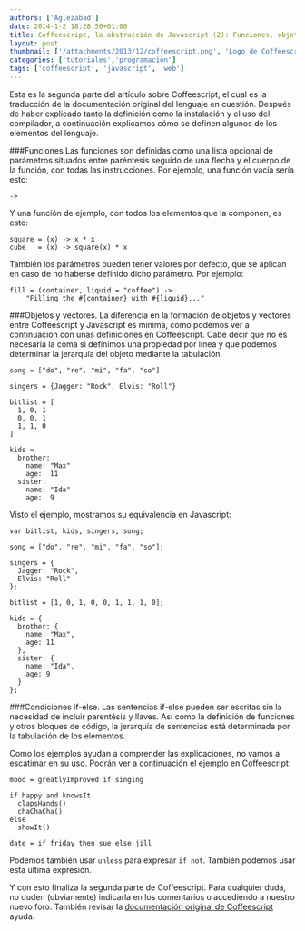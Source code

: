 ```yaml
---
authors: ['Aglezabad']
date: 2014-1-2 18:28:50+01:00
title: Coffeescript, la abstracción de Javascript (2): Funciones, objetos y condiciones.
layout: post
thumbnail: ['/attachments/2013/12/coffeescript.png', 'Logo de Coffeescript.']
categories: ['tutoriales','programación']
tags: ['coffeescript', 'javascript', 'web']
---
```

Esta es la segunda parte del artículo sobre Coffeescript, el cual es la traducción de la documentación original del lenguaje en cuestión. Después de haber explicado tanto la definición como la instalación y el uso del compilador, a continuación explicamos cómo se definen algunos de los elementos del lenguaje.

###Funciones
Las funciones son definidas como una lista opcional de parámetros situados entre paréntesis seguido de una flecha y el cuerpo de la función, con todas las instrucciones. Por ejemplo, una función vacía sería esto:

    ->

Y una función de ejemplo, con todos los elementos que la componen, es esto:

    square = (x) -> x * x
    cube   = (x) -> square(x) * x

También los parámetros pueden tener valores por defecto, que se aplican en caso de no haberse definido dicho parámetro. Por ejemplo:

    fill = (container, liquid = "coffee") ->
        "Filling the #{container} with #{liquid}..."

###Objetos y vectores.
La diferencia en la formación de objetos y vectores entre Coffeescript y Javascript es mínima, como podemos ver a continuación con unas definiciones en Coffeescript. Cabe decir que no es necesaria la coma si definimos una propiedad por línea y que podemos determinar la jerarquía del objeto mediante la tabulación.

    song = ["do", "re", "mi", "fa", "so"]
    
    singers = {Jagger: "Rock", Elvis: "Roll"}
    
    bitlist = [
      1, 0, 1
      0, 0, 1
      1, 1, 0
    ]
    
    kids =
      brother:
        name: "Max"
        age:  11
      sister:
        name: "Ida"
        age:  9

Visto el ejemplo, mostramos su equivalencia en Javascript:

    var bitlist, kids, singers, song;
    
    song = ["do", "re", "mi", "fa", "so"];
    
    singers = {
      Jagger: "Rock",
      Elvis: "Roll"
    };
    
    bitlist = [1, 0, 1, 0, 0, 1, 1, 1, 0];
    
    kids = {
      brother: {
        name: "Max",
        age: 11
      },
      sister: {
        name: "Ida",
        age: 9
      }
    };

###Condiciones if-else.
Las sentencias if-else pueden ser escritas sin la necesidad de incluir parentésis y llaves. Así como la definición de funciones y otros bloques de código, la jerarquía de sentencias está determinada por la tabulación de los elementos.

Como los ejemplos ayudan a comprender las explicaciones, no vamos a escatimar en su uso. Podrán ver a continuación el ejemplo en Coffeescript:

    mood = greatlyImproved if singing
    
    if happy and knowsIt
      clapsHands()
      chaChaCha()
    else
      showIt()
    
    date = if friday then sue else jill

<div class="alert alert-info">Podemos también usar <code>unless</code> para expresar <code>if not</code>. También podemos usar esta última expresión.</div>

Y con esto finaliza la segunda parte de Coffeescript. Para cualquier duda, no duden (obviamente) indicarla en los comentarios o accediendo a nuestro nuevo foro. También revisar la [documentación original de Coffeescript](http://coffeescript.org/) ayuda.
